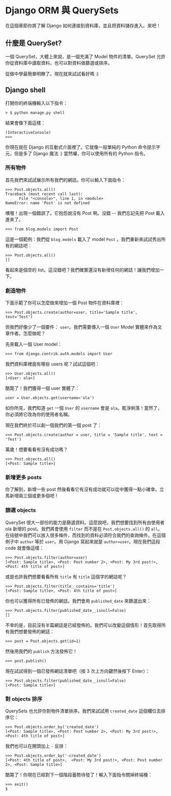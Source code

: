 # Django ORM 與 QuerySets

在這個章節你將了解 Django 如何連接到資料庫，並且把資料儲存進入。來吧！

## 什麼是 QuerySet?

一個 QuerySet，大體上來說，是一個充滿了 Model 物件的清單。QuerySet 允許你從資料庫中讀取資料，也可以對資料做篩選或排序。

從做中學最簡單明瞭了。現在就來試試看好嗎 :)


## Django shell

打開你的終端機輸入以下指令：

    > $ python manage.py shell

結果會像下面這樣：

    (InteractiveConsole)
    >>>

你現在就在 Django 的互動式介面裡了。它就像一般單純的 Python 命令提示字元，但是多了 Django 魔法 :)
當然囉，你可以使用所有的 Python 指令。

### 所有物件

首先我們來試試展示所有我們的網誌。你可以輸入下面指令：

    >>> Post.objects.all()
    Traceback (most recent call last):
          File "<console>", line 1, in <module>
    NameError: name 'Post' is not defined

噢喔！出現一個錯誤了。它抱怨說沒有 Post 啊。沒錯 -- 我們忘記先把 Post 載入進來了。

    >>> from blog.models import Post

這是一個範例：我們從 `blog.models` 載入了 model `Post` 。我們重新來試試秀出所有的網誌吧：

    >>> Post.objects.all()
    []

看起來是個空的 list。這沒錯吧？我們確實還沒有新增任何的網誌！讓我們增加一下。


### 創造物件

下面示範了你可以怎麼做來增加一個 Post 物件在資料庫裡：

    >>> Post.objects.create(author=user, title='Sample title', text='Test')

但我們好像少了一個要件： `user`。我們需要傳入一個 `User` Model 實體來作為文章作者。怎麼做呢？

先來載入一個 User model：

    >>> from django.contrib.auth.models import User

我們資料庫裡面有哪些 users 呢？試試這個吧：

    >>> User.objects.all()
    [<User: ola>]

酷斃了！我們獲得一個 user 實體了：

    user = User.objects.get(username='ola')

如你所見，我們知道 `get` 一個 `User` 的 `username` 會是 `ola`。乾淨俐落！當然了，你必須將它改為你的使用者名稱。

現在我們終於可以創一個我們的第一個 post 了：

    >>> Post.objects.create(author = user, title = 'Sample title', text = 'Test')

萬歲！想要看看有沒有成功嗎？

    >>> Post.objects.all()
    [<Post: Sample title>]

### 新增更多 posts

你了解到，新增一些 post 然後看看它有沒有成功就可以從中獲得一點小確幸。立馬新增兩三個或更多個吧！

### 篩選 objects

QuerySet 很大一部份的能力是篩選資料。這麼說吧，我們想要找到所有由使用者 ola 新增的 post。我們將會使用 `filter` 而不是在 `Post.objects.all()` 的 `all`。在括號中我們可以放入很多條件，而找到的資料必須符合我們的查詢條件。在這個例子中 `author` 等於 `user`。用 Django 寫起來就是 `author=user`。現在我們這段 code 就會像這樣：

    >>> Post.objects.filter(author=user)
    [<Post: Sample title>, <Post: Post number 2>, <Post: My 3rd post!>, <Post: 4th title of post>]

或是也許我們想要看看所有 `title` 有 `title` 這個字的網誌呢？

    >>> Post.objects.filter(title__contains='title')
    [<Post: Sample title>, <Post: 4th title of post>]

你也可以獲得所有已發佈的網誌。我們會用 `published_date` 來篩選出來：

    >>> Post.objects.filter(published_date__isnull=False)
    []

不幸的是，目前沒有半篇網誌是已經發佈的。我們可以改變這個情形！首先取得所有我們想要發佈的網誌：

    >>> post = Post.objects.get(id=1)

然後用我們的 `publish` 方法發佈它！

    >>> post.publish()

現在試試得到一個已發佈網誌清單吧（按 3 次上方向鍵然後按下 Enter）：

    >>> Post.objects.filter(published_date__isnull=False)
    [<Post: Sample title>]


### 對 objects 排序


QuerySets 也允許你對物件清單排序。我們來試試用 `created_date` 這個欄位去排序它：

    >>> Post.objects.order_by('created_date')
    [<Post: Sample title>, <Post: Post number 2>, <Post: My 3rd post!>, <Post: 4th title of post>]

我們也可以在開頭加上 `-` 反排：

    >>> Post.objects.order_by('-created_date')
    [<Post: 4th title of post>,  <Post: My 3rd post!>, <Post: Post number 2>, <Post: Sample title>]

酷斃了！你現在已經對下一個階段蓄勢待發了！輸入下面指令關掉終端機：

    >>> exit()
    $
